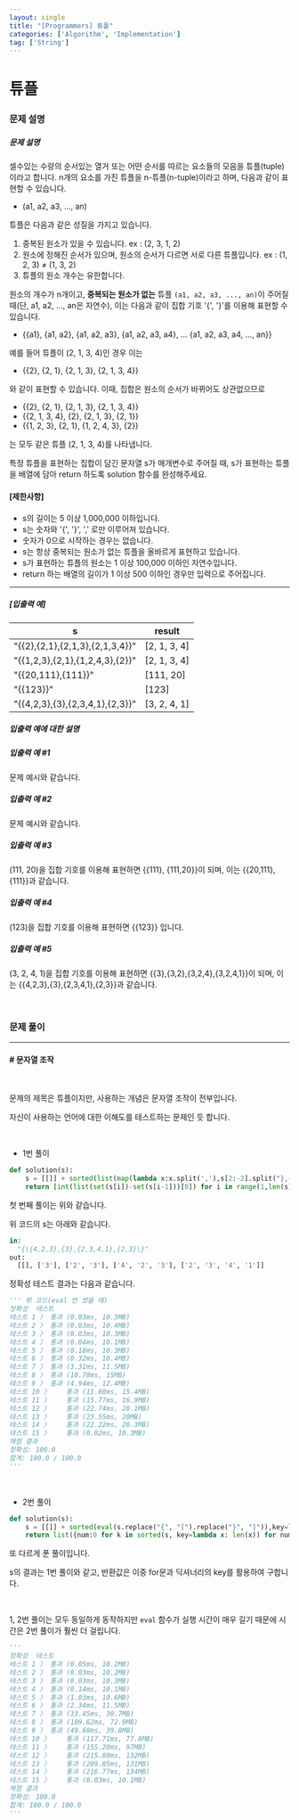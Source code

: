 ```yaml
---
layout: single
title: "[Programmers] 튜플"
categories: ['Algorithm', 'Implementation']
tag: ['String']
---
```




# 튜플

### 문제 설명

##### 문제 설명

셀수있는 수량의 순서있는 열거 또는 어떤 순서를 따르는 요소들의 모음을 튜플(tuple)이라고 합니다. n개의 요소를 가진 튜플을 n-튜플(n-tuple)이라고 하며, 다음과 같이 표현할 수 있습니다.

* (a1, a2, a3, ..., an)

튜플은 다음과 같은 성질을 가지고 있습니다.

1. 중복된 원소가 있을 수 있습니다. ex : (2, 3, 1, 2)
2. 원소에 정해진 순서가 있으며, 원소의 순서가 다르면 서로 다른 튜플입니다. ex : (1, 2, 3) ≠ (1, 3, 2)
3. 튜플의 원소 개수는 유한합니다.

원소의 개수가 n개이고, **중복되는 원소가 없는** 튜플 `(a1, a2, a3, ..., an)`이 주어질 때(단, a1, a2, ..., an은 자연수), 이는 다음과 같이 집합 기호 '{', '}'를 이용해 표현할 수 있습니다.

* {\{a1}, {a1, a2}, {a1, a2, a3}, {a1, a2, a3, a4}, ... {a1, a2, a3, a4, ..., an}\}

예를 들어 튜플이 (2, 1, 3, 4)인 경우 이는

* {\{2}, {2, 1}, {2, 1, 3}, {2, 1, 3, 4}\}

와 같이 표현할 수 있습니다. 이때, 집합은 원소의 순서가 바뀌어도 상관없으므로

* {\{2}, {2, 1}, {2, 1, 3}, {2, 1, 3, 4}\}
* {\{2, 1, 3, 4}, {2}, {2, 1, 3}, {2, 1}\}
* {\{1, 2, 3}, {2, 1}, {1, 2, 4, 3}, {2}\}

는 모두 같은 튜플 (2, 1, 3, 4)를 나타냅니다.

특정 튜플을 표현하는 집합이 담긴 문자열 s가 매개변수로 주어질 때, s가 표현하는 튜플을 배열에 담아 return 하도록 solution 함수를 완성해주세요.

#### **[제한사항]**

* s의 길이는 5 이상 1,000,000 이하입니다.
* s는 숫자와 '{', '}', ',' 로만 이루어져 있습니다.
* 숫자가 0으로 시작하는 경우는 없습니다.
* s는 항상 중복되는 원소가 없는 튜플을 올바르게 표현하고 있습니다.
* s가 표현하는 튜플의 원소는 1 이상 100,000 이하인 자연수입니다.
* return 하는 배열의 길이가 1 이상 500 이하인 경우만 입력으로 주어집니다.

------

##### **[입출력 예]**

| s                                 | result       |
| --------------------------------- | ------------ |
| "{\{2},{2,1},{2,1,3},{2,1,3,4}\}" | [2, 1, 3, 4] |
| "{\{1,2,3},{2,1},{1,2,4,3},{2}\}" | [2, 1, 3, 4] |
| "{\{20,111},{111}\}"              | [111, 20]    |
| "{\{123}\}"                       | [123]        |
| "{\{4,2,3},{3},{2,3,4,1},{2,3}\}" | [3, 2, 4, 1] |

##### **입출력 예에 대한 설명**

##### **입출력 예 #1**

문제 예시와 같습니다.

##### **입출력 예 #2**

문제 예시와 같습니다.

##### **입출력 예 #3**

(111, 20)을 집합 기호를 이용해 표현하면 {\{111}, {111,20}\}이 되며, 이는 {\{20,111},{111}\}과 같습니다.

##### **입출력 예 #4**

(123)을 집합 기호를 이용해 표현하면 {\{123}\} 입니다.

##### **입출력 예 #5**

(3, 2, 4, 1)을 집합 기호를 이용해 표현하면 {\{3},{3,2},{3,2,4},{3,2,4,1}\}이 되며, 이는 {\{4,2,3},{3},{2,3,4,1},{2,3}\}과 같습니다.

<br>

### 문제 풀이

---

#### \# 문자열 조작

<br>

문제의 제목은 튜플이지만, 사용하는 개념은 문자열 조작이 전부입니다. 

자신이 사용하는 언어에 대한 이해도를 테스트하는 문제인 듯 합니다. 

<br>



* 1번 풀이

```python
def solution(s):
    s = [[]] + sorted(list(map(lambda x:x.split(','),s[2:-2].split("},{"))),key=len)
    return [int(list(set(s[i])-set(s[i-1]))[0]) for i in range(1,len(s))]
```

첫 번째 풀이는 위와 같습니다. 

위 코드의 s는 아래와 같습니다. 

```python
in:
  "{\{4,2,3},{3},{2,3,4,1},{2,3}\}"
out:
  [[], ['3'], ['2', '3'], ['4', '2', '3'], ['2', '3', '4', '1']]
```

정확성 테스트 결과는 다음과 같습니다. 

```python
''' 위 코드(eval 안 썼을 때)
정확성  테스트
테스트 1 〉	통과 (0.03ms, 10.3MB)
테스트 2 〉	통과 (0.03ms, 10.4MB)
테스트 3 〉	통과 (0.03ms, 10.3MB)
테스트 4 〉	통과 (0.04ms, 10.1MB)
테스트 5 〉	통과 (0.18ms, 10.3MB)
테스트 6 〉	통과 (0.32ms, 10.4MB)
테스트 7 〉	통과 (3.31ms, 11.5MB)
테스트 8 〉	통과 (10.78ms, 15MB)
테스트 9 〉	통과 (4.94ms, 12.4MB)
테스트 10 〉	통과 (11.60ms, 15.4MB)
테스트 11 〉	통과 (15.77ms, 16.9MB)
테스트 12 〉	통과 (22.74ms, 20.1MB)
테스트 13 〉	통과 (23.55ms, 20MB)
테스트 14 〉	통과 (22.22ms, 20.3MB)
테스트 15 〉	통과 (0.02ms, 10.3MB)
채점 결과
정확성: 100.0
합계: 100.0 / 100.0
'''
```



<br>

* 2번 풀이

```python
def solution(s):
    s = [[]] + sorted(eval(s.replace("{", "[").replace("}", "]")),key=len)
    return list({num:0 for k in sorted(s, key=lambda x: len(x)) for num in k}.keys())
```

또 다르게 푼 풀이입니다. 

s의 결과는 1번 풀이와 같고, 반환값은 이중 for문과 딕셔너리의 key를 활용하여 구합니다. 

<br>

1, 2번 풀이는 모두 동일하게 동작하지만 `eval` 함수가 실행 시간이 매우 길기 때문에 시간은 2번 풀이가 훨씬 더 걸립니다. 

```python
'''
정확성  테스트
테스트 1 〉	통과 (0.05ms, 10.2MB)
테스트 2 〉	통과 (0.03ms, 10.2MB)
테스트 3 〉	통과 (0.03ms, 10.3MB)
테스트 4 〉	통과 (0.14ms, 10.1MB)
테스트 5 〉	통과 (1.03ms, 10.6MB)
테스트 6 〉	통과 (2.34ms, 11.5MB)
테스트 7 〉	통과 (33.45ms, 30.7MB)
테스트 8 〉	통과 (109.62ms, 72.9MB)
테스트 9 〉	통과 (49.68ms, 39.8MB)
테스트 10 〉	통과 (117.71ms, 77.8MB)
테스트 11 〉	통과 (155.20ms, 97MB)
테스트 12 〉	통과 (215.80ms, 132MB)
테스트 13 〉	통과 (209.85ms, 131MB)
테스트 14 〉	통과 (216.77ms, 134MB)
테스트 15 〉	통과 (0.03ms, 10.1MB)
채점 결과
정확성: 100.0
합계: 100.0 / 100.0
'''
```



<br>
